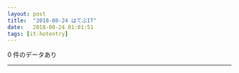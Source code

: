 ```yaml
---
layout: post
title:  "2018-08-24 はてぶIT"
date:   2018-08-24 01:01:51
tags: [it-hotentry]
---
```

0 件のデータあり

<hr>
